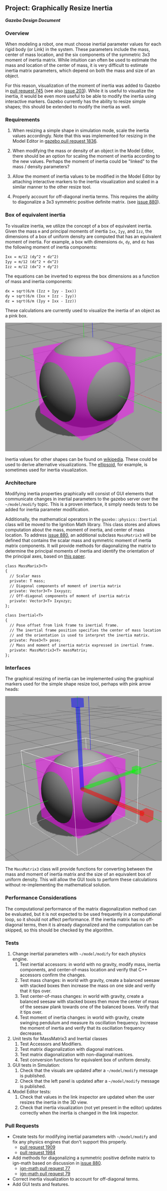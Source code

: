## Project: Graphically Resize Inertia
***Gazebo Design Document***

### Overview

When modeling a robot, one must choose inertial parameter values
for each rigid body (or Link) in the system.
These parameters include the mass, center of mass location,
and the six components of the symmetric 3x3 moment of inertia matrix.
While intuition can often be used to estimate the mass
and location of the center of mass,
it is very difficult to estimate inertia matrix parameters,
which depend on both the mass and size of an object.

For this reason, visualization of the moment of inertia was added to Gazebo in
[pull request 745](https://bitbucket.org/osrf/gazebo/pull-requests/745)
(see also [issue 203](https://bitbucket.org/osrf/gazebo/issues/203)).
While it is useful to visualize the inertia, it would be even more useful
to be able to modify the inertia using interactive markers.
Gazebo currently has the ability to resize simple shapes;
this should be extended to modify the inertia as well.

### Requirements

1. When resizing a simple shape in simulation mode,
scale the inertia values accordingly.
Note that this was implemented for resizing in the Model Editor in
[gazebo pull request 1836](https://bitbucket.org/osrf/gazebo/pull-request/1836).

2. When modifying the mass or density of an object in the Model Editor,
there should be an option for scaling the moment of inertia
according to the new values.
Perhaps the moment of inertia could be "linked" to the
mass / density parameters?

3. Allow the moment of inertia values to be modified in the Model Editor
by attaching interactive markers to the inertia visualization
and scaled in a similar manner to the other resize tool.

4. Properly account for off-diagonal inertia terms.
This requires the ability to diagonalize a 3x3 symmetric
positive definite matrix.
(see [issue 880](https://bitbucket.org/osrf/gazebo/issues/880)).

### Box of equivalent inertia

To visualize inertia, we utilize the concept of a box of equivalent inertia.
Given the mass `m` and principal moments of inertia `Ixx`, `Iyy`, and `Izz`,
the dimensions of a box of uniform density are computed that has
an equivalent moment of inertia.
For example, a box with dimensions `dx`, `dy`, and `dz`
has the following moment of inertia components:

~~~
Ixx = m/12 (dy^2 + dz^2)
Iyy = m/12 (dz^2 + dx^2)
Izz = m/12 (dx^2 + dy^2)
~~~

The equations can be inverted to express the box dimensions
as a function of mass and inertia components:

~~~
dx = sqrt(6/m (Izz + Iyy - Ixx))
dy = sqrt(6/m (Ixx + Izz - Iyy))
dz = sqrt(6/m (Iyy + Ixx - Izz))
~~~

These calculations are currently used to visualize the inertia of an object
as a pink box.

![inertia box of a sphere](inertia_box.png)

Inertia values for other shapes can be found on
[wikipedia](https://en.wikipedia.org/wiki/List_of_moments_of_inertia).
These could be used to derive alternative visualizations.
The [ellipsoid](https://en.wikipedia.org/wiki/Moment_of_inertia#Inertia_ellipsoid),
for example, is sometimes used for inertia visualization.

### Architecture

Modifying inertia properties graphically will consist of GUI elements
that communicate changes in inertial parameters to the gazebo server
over the `~/model/modify` topic.
This is a proven interface, it simply needs tests to be added for
inertia parameter modification.

Additionally, the mathematical operators in
the `gazebo::physics::Inertial` class will be moved
to the Ignition Math library.
This class stores and allows computation about the mass,
moment of inertia, and center of mass location.
To address [issue 880](https://bitbucket.org/osrf/gazebo/issues/880),
an additional subclass `MassMatrix3` will be defined
that contains the scalar mass and symmetric moment of inertia
matrix components.
It will provide methods for diagonalizing the matrix to
determine the principal moments of inertia
and identify the orientation of the principal axes,
based on [this paper](http://arxiv.org/abs/1306.6291v4).

~~~
class MassMarix3<T>
{
  // Scalar mass
  private: T mass;
  // Diagonal components of moment of inertia matrix
  private: Vector3<T> Ixxyyzz;
  // Off-diagonal components of moment of inertia matrix
  private: Vector3<T> Ixyxzyz;
};
~~~

~~~
class Inertial<T>
{
  // Pose offset from link frame to inertial frame.
  // The inertial frame position specifies the center of mass location
  // and the orientation is used to interpret the inertia matrix.
  private: Pose3<T> pose;
  // Mass and moment of inertia matrix expressed in inertial frame.
  private: MassMatrix3<T> massMatrix;
};
~~~

### Interfaces

The graphical resizing of inertia can be implemented using
the graphical markers used for the simple shape resize tool,
perhaps with pink arrow heads:

![resizing a sphere](inertia_resize.png)

The `MassMatrix3` class will provide functions for converting
between the mass and moment of inertia matrix and the size
of an equivalent box of uniform density.
This will allow the GUI tools to perform these calculations
without re-implementing the mathematical solution.

### Performance Considerations

The computational performance of the matrix diagonalization method
can be evaluated, but it is not expected to be used frequently
in a computational loop, so it should not affect performance.
If the inertia matrix has no off-diagonal terms, then it is
already diagonalized and the computation can be skipped,
so this should be checked by the algorithm.

### Tests

1. Change inertial parameters with `~/model/modify` for each physics engine.
    1. Test inertial accessors: in world with no gravity,
       modify mass, inertia components, and center-of-mass location
       and verify that C++ accessors confirm the changes.
    1. Test mass changes: in world with gravity,
       create a balanced seesaw with stacked boxes
       then increase the mass on one side and verify that it tips over.
    1. Test center-of-mass changes: in world with gravity,
       create a balanced seesaw with stacked boxes
       then move the center of mass of the seesaw plank
       towards one of the balanced boxes.
       Verify that it tips over.
    1. Test moment of inertia changes: in world with gravity,
       create swinging pendulum and measure its oscillation frequency.
       Increase the moment of inertia and verify that its oscillation
       frequency decreases.
1. Unit tests for MassMatrix3 and Inertial classes
    1. Test Accessors and Modifiers.
    1. Test matrix diagonalization with diagonal matrices.
    1. Test matrix diagonalization with non-diagonal matrices.
    1. Test conversion functions for equivalent box of uniform density.
1. GUI tests in Simulation:
    1. Check that the visuals are updated after a `~/model/modify`
       message is published.
    1. Check that the left panel is updated after a `~/model/modify`
       message is published.
1. Model Editor tests:
    1. Check that values in the link inspector are updated when
       the user resizes the inertia in the 3D view.
    1. Check that inertia visualization (not yet present in the editor)
       updates correctly when the inertia is changed in the link inspector.

### Pull Requests

* Create tests for modifying inertial parameters with `~/model/modify`
  and fix any physics engines that don't support this properly.
  * [pull request 1909](https://bitbucket.org/osrf/gazebo/pull-requests/1909)
  * [pull request 1984](https://bitbucket.org/osrf/gazebo/pull-requests/1984)
* Add methods for diagonalizing a symmetric positive definite matrix to ign-math
  based on discussion in
  [issue 880](https://bitbucket.org/osrf/gazebo/issues/880).
  * [ign-math pull request 77](https://bitbucket.org/ignitionrobotics/ign-math/pull-requests/77)
  * [ign-math pull request 79](https://bitbucket.org/ignitionrobotics/ign-math/pull-requests/79)
* Correct inertia visualization to account for off-diagonal terms.
* Add GUI tests and features.
